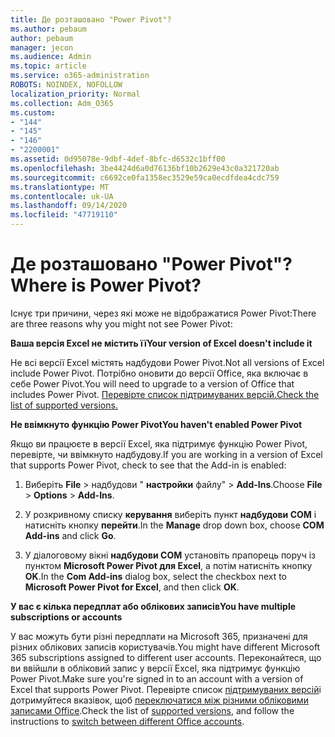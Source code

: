 ```yaml
---
title: Де розташовано "Power Pivot"?
ms.author: pebaum
author: pebaum
manager: jecon
ms.audience: Admin
ms.topic: article
ms.service: o365-administration
ROBOTS: NOINDEX, NOFOLLOW
localization_priority: Normal
ms.collection: Adm_O365
ms.custom:
- "144"
- "145"
- "146"
- "2200001"
ms.assetid: 0d95078e-9dbf-4def-8bfc-d6532c1bff00
ms.openlocfilehash: 3be4424d6a0d76136bf10b2629e43c0a321720ab
ms.sourcegitcommit: c6692ce0fa1358ec3529e59ca0ecdfdea4cdc759
ms.translationtype: MT
ms.contentlocale: uk-UA
ms.lasthandoff: 09/14/2020
ms.locfileid: "47719110"
---
```

# <a name="where-is-power-pivot"></a><span data-ttu-id="99a46-102">Де розташовано "Power Pivot"?</span><span class="sxs-lookup"><span data-stu-id="99a46-102">Where is Power Pivot?</span></span>

<span data-ttu-id="99a46-103">Існує три причини, через які може не відображатися Power Pivot:</span><span class="sxs-lookup"><span data-stu-id="99a46-103">There are three reasons why you might not see Power Pivot:</span></span>
  
<span data-ttu-id="99a46-104">**Ваша версія Excel не містить її**</span><span class="sxs-lookup"><span data-stu-id="99a46-104">**Your version of Excel doesn't include it**</span></span>
  
<span data-ttu-id="99a46-105">Не всі версії Excel містять надбудови Power Pivot.</span><span class="sxs-lookup"><span data-stu-id="99a46-105">Not all versions of Excel include Power Pivot.</span></span> <span data-ttu-id="99a46-106">Потрібно оновити до версії Office, яка включає в себе Power Pivot.</span><span class="sxs-lookup"><span data-stu-id="99a46-106">You will need to upgrade to a version of Office that includes Power Pivot.</span></span> [<span data-ttu-id="99a46-107">Перевірте список підтримуваних версій.</span><span class="sxs-lookup"><span data-stu-id="99a46-107">Check the list of supported versions.</span></span>](https://support.office.com/article/aa64e217-4b6e-410b-8337-20b87e1c2a4b.aspx)
  
<span data-ttu-id="99a46-108">**Не ввімкнуто функцію Power Pivot**</span><span class="sxs-lookup"><span data-stu-id="99a46-108">**You haven't enabled Power Pivot**</span></span>
  
<span data-ttu-id="99a46-109">Якщо ви працюєте в версії Excel, яка підтримує функцію Power Pivot, перевірте, чи ввімкнуто надбудову.</span><span class="sxs-lookup"><span data-stu-id="99a46-109">If you are working in a version of Excel that supports Power Pivot, check to see that the Add-in is enabled:</span></span>
  
1. <span data-ttu-id="99a46-110">Виберіть **File** \> надбудови " **настройки** файлу" \> **Add-Ins**.</span><span class="sxs-lookup"><span data-stu-id="99a46-110">Choose **File** \> **Options** \> **Add-Ins**.</span></span>

2. <span data-ttu-id="99a46-111">У розкривному списку **керування** виберіть пункт **надбудови COM** і натисніть кнопку **перейти**.</span><span class="sxs-lookup"><span data-stu-id="99a46-111">In the **Manage** drop down box, choose **COM Add-ins** and click **Go**.</span></span>

3. <span data-ttu-id="99a46-112">У діалоговому вікні **надбудови COM** установіть прапорець поруч із пунктом **Microsoft Power Pivot для Excel**, а потім натисніть кнопку **OK**.</span><span class="sxs-lookup"><span data-stu-id="99a46-112">In the **Com Add-ins** dialog box, select the checkbox next to **Microsoft Power Pivot for Excel**, and then click **OK**.</span></span>

<span data-ttu-id="99a46-113">**У вас є кілька передплат або облікових записів**</span><span class="sxs-lookup"><span data-stu-id="99a46-113">**You have multiple subscriptions or accounts**</span></span>
  
<span data-ttu-id="99a46-114">У вас можуть бути різні передплати на Microsoft 365, призначені для різних облікових записів користувачів.</span><span class="sxs-lookup"><span data-stu-id="99a46-114">You might have different Microsoft 365 subscriptions assigned to different user accounts.</span></span> <span data-ttu-id="99a46-115">Переконайтеся, що ви ввійшли в обліковий запис у версії Excel, яка підтримує функцію Power Pivot.</span><span class="sxs-lookup"><span data-stu-id="99a46-115">Make sure you're signed in to an account with a version of Excel that supports Power Pivot.</span></span> <span data-ttu-id="99a46-116">Перевірте список [підтримуваних версій](https://support.office.com/article/aa64e217-4b6e-410b-8337-20b87e1c2a4b.aspx)і дотримуйтеся вказівок, щоб [переключатися між різними обліковими записами Office](https://support.office.com/article/b9582171-fd1f-4284-9846-bdd72bb28426.aspx#BKMK_WebSwitchAccounts).</span><span class="sxs-lookup"><span data-stu-id="99a46-116">Check the list of [supported versions](https://support.office.com/article/aa64e217-4b6e-410b-8337-20b87e1c2a4b.aspx), and follow the instructions to [switch between different Office accounts](https://support.office.com/article/b9582171-fd1f-4284-9846-bdd72bb28426.aspx#BKMK_WebSwitchAccounts).</span></span>
